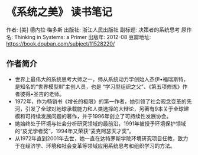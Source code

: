 # 《系统之美》 读书笔记
作者: [美] 德内拉·梅多斯
出版社: 浙江人民出版社
副标题: 决策者的系统思考
原作名: Thinking in Systems: a Primer
出版年: 2012-08
豆瓣地址: https://book.douban.com/subject/11528220/

## 作者简介
* 世界上最伟大的系统思考大师之一，师从系统动力学创始人杰伊•福瑞斯特，是知名的“世界模型Ⅲ”主创人员，也是 “学习型组织之父”、《第五项修炼》作者彼得•圣吉的老师。
* 1972年，作为畅销书《增长的极限》的第一作者，她引领了社会观念变革的先河，引发了全球对地球承载能力和人类选择的大辩论，另著有9本关于全球建模和可持续发展问题的著作，并于1996年创立了可持续性发展协会。
* 她始终处于环境与社会分析研究领域的最前沿，1991年被授予环境保护领域的“皮尤学者奖”，1994年又荣获“麦克阿瑟天才奖”。
* 从1972年直到2001年去世，她一直在达特茅斯学院环境研究项目任教，致力于在经济学、环境和社会变革等领域应用系统思考和组织学习的方法。